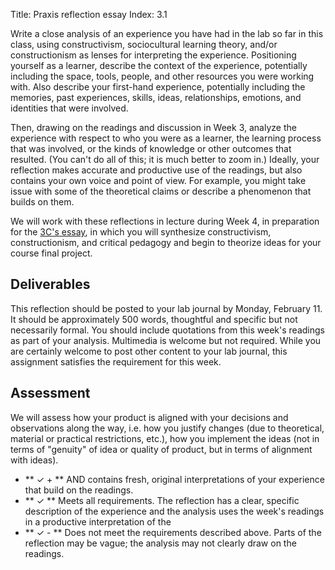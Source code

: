 Title: Praxis reflection essay
Index: 3.1

Write a close analysis of an experience you have had in the lab so far in this class, using constructivism, sociocultural learning theory, and/or constructionism as lenses for interpreting the experience. Positioning yourself as a learner, describe the context of the experience, potentially including the space, tools, people, and other resources you were working with. Also describe your first-hand experience, potentially including the memories, past experiences, skills, ideas, relationships, emotions, and identities that were involved. 

Then, drawing on the readings and discussion in Week 3, analyze the experience with respect to who you were as a learner, the learning process that was involved, or the kinds of knowledge or other outcomes that resulted. (You can't do all of this; it is much better to zoom in.) Ideally, your reflection makes accurate and productive use of the readings, but also contains your own voice and point of view. For example, you might take issue with some of the theoretical claims or describe a phenomenon that builds on them. 

We will work with these reflections in lecture during Week 4, in preparation for the [3C's essay]({filename}/assignments/3c.md), in which you will synthesize constructivism, constructionism, and critical pedagogy and begin to theorize ideas for your course final project. 

## Deliverables

This reflection should be posted to your lab journal by Monday, February 11. It should be approximately 500 words, thoughtful and specific but not necessarily formal. You should include quotations from this week's readings as part of your analysis. Multimedia is welcome but not required. While you are certainly welcome to post other content to your lab journal, this assignment satisfies the requirement for this week.

## Assessment

We will assess how your product is aligned with your decisions and observations along the way, i.e. how you justify changes (due to theoretical, material or practical restrictions, etc.), how you implement the ideas (not in terms of "genuity" of idea or quality of product, but in terms of alignment with ideas).

- ** &#10003; + ** AND contains fresh, original interpretations of your experience that build on the readings.
- ** &#10003; ** Meets all requirements. The reflection has a clear, specific description of the experience and the analysis uses the week's readings in a productive interpretation of the 
- ** &#10003; - ** Does not meet the requirements described above. Parts of the reflection may be vague; the analysis may not clearly draw on the readings.
